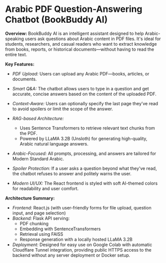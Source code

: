 # Arabic PDF Question-Answering Chatbot (BookBuddy AI)

**Overview:** BookBuddy AI is an intelligent assistant designed to help Arabic-speaking users ask questions about Arabic content in PDF files. It's ideal for students, researchers, and casual readers who want to extract knowledge from books, reports, or historical documents—without having to read the entire text.

**Key Features:**
- *PDF Upload:* Users can upload any Arabic PDF—books, articles, or documents.
- *Smart Q&A:* The chatbot allows users to type in a question and get accurate, concise answers based on the content of the uploaded PDF.
- *Context-Aware:* Users can optionally specify the last page they’ve read to avoid spoilers or limit the scope of the answer.
- *RAG-based Architecture:*
  * Uses Sentence Transformers to retrieve relevant text chunks from the PDF.
  * Powered by LLaMA 3.2B (Unsloth) for generating high-quality, Arabic natural language answers.

- *Arabic-Focused:* All prompts, processing, and answers are tailored for Modern Standard Arabic.
- *Spoiler Protection:* If a user asks a question beyond what they’ve read, the chatbot refuses to answer and politely warns the user.
- *Modern UI/UX:* The React frontend is styled with soft AI-themed colors for readability and user comfort.

**Architecture Summary:**
- *Frontend:* React.js (with user-friendly forms for file upload, question input, and page selection)
- *Backend:* Flask API serving:
  * PDF chunking
  * Embedding with SentenceTransformers
  * Retrieval using FAISS
  * Response generation with a locally hosted LLaMA 3.2B
- *Deployment:* Designed for easy use on Google Colab with automatic Cloudflare Tunnel integration, providing public HTTPS access to the backend without any server deployment or Docker setup.
